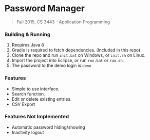 # Password Manager
> Fall 2019, CS 3443 - Application Programming

### Building & Running
1. Requires Java 8
2. Gradle is required to fetch dependencies. (Included in this repo)
3. Clone the repo and run `init.bat` on Windows, or `init.sh` on Linux.  
4. Import the project into Eclipse, or run `run.bat` or `run.sh`.
5. The password to the demo login is `demo`

### Features
- Simple to use interface.
- Search function.
- Edit or delete existing entries.
- CSV Export

### Features Not Implemented
- Automatic password hiding/showing
- Inactivity logout

